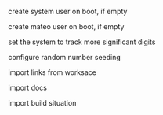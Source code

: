 create system user on boot, if empty

create mateo user on boot, if empty

set the system to track more significant digits

configure random number seeding

import links from worksace

import docs 

import build situation

